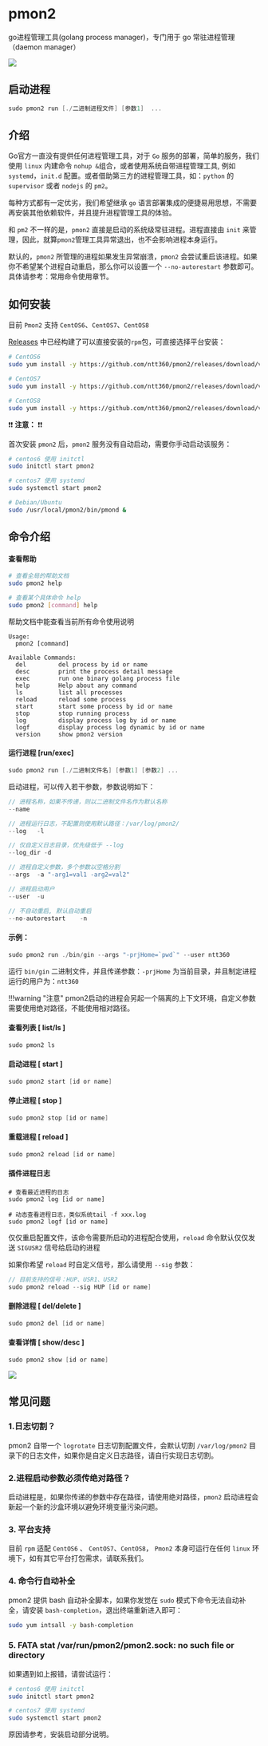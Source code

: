 # pmon2
go进程管理工具(golang process manager)，专门用于 go 常驻进程管理 （daemon manager）

<img src="http://p0.qhimg.com/t017d6cbb68aed4b693.png" style="max-width:680px" />

## 启动进程

```go
sudo pmon2 run [./二进制进程文件] [参数1]  ...
```

## 介绍

Go官方一直没有提供任何进程管理工具，对于 `Go` 服务的部署，简单的服务，我们使用 `linux` 内建命令 `nohup &`组合，或者使用系统自带进程管理工具, 例如 `systemd`，`init.d` 配置。或者借助第三方的进程管理工具，如：`python` 的 `supervisor` 或者 `nodejs` 的 `pm2`。

每种方式都有一定优劣，我们希望继承 `go` 语言部署集成的便捷易用思想，不需要再安装其他依赖软件，并且提升进程管理工具的体验。

和 `pm2` 不一样的是，`pmon2` 直接是启动的系统级常驻进程。进程直接由 `init` 来管理，因此，就算`pmon2`管理工具异常退出，也不会影响进程本身运行。

默认的，`pmon2` 所管理的进程如果发生异常崩溃，`pmon2` 会尝试重启该进程。如果你不希望某个进程自动重启，那么你可以设置一个 `--no-autorestart` 参数即可。具体请参考：常用命令使用章节。


## 如何安装

目前 `Pmon2` 支持 `CentOS6`、`CentOS7`、`CentOS8`

[Releases](https://github.com/ntt360/pmon2/releases) 中已经构建了可以直接安装的`rpm`包，可直接选择平台安装： 

```bash
# CentOS6
sudo yum install -y https://github.com/ntt360/pmon2/releases/download/v1.12.1/pmon2-1.12.1-1.el6.x86_64.rpm

# CentOS7
sudo yum install -y https://github.com/ntt360/pmon2/releases/download/v1.12.1/pmon2-1.12.1-1.el7.x86_64.rpm

# CentOS8
sudo yum install -y https://github.com/ntt360/pmon2/releases/download/v1.12.1/pmon2-1.12.1-1.el8.x86_64.rpm
```

:exclamation::exclamation: **注意：** :exclamation::exclamation:

首次安装 `pmon2` 后，`pmon2` 服务没有自动启动，需要你手动启动该服务：

```bash
# centos6 使用 initctl
sudo initctl start pmon2

# centos7 使用 systemd
sudo systemctl start pmon2

# Debian/Ubuntu
sudo /usr/local/pmon2/bin/pmond &
```

## 命令介绍

#### 查看帮助

```sh
# 查看全局的帮助文档
sudo pmon2 help

# 查看某个具体命令 help
sudo pmon2 [command] help
```

帮助文档中能查看当前所有命令使用说明

```
Usage:
  pmon2 [command]

Available Commands:
  del         del process by id or name
  desc        print the process detail message
  exec        run one binary golang process file
  help        Help about any command
  ls          list all processes
  reload      reload some process
  start       start some process by id or name
  stop        stop running process
  log         display process log by id or name
  logf        display process log dynamic by id or name
  version     show pmon2 version
```

#### 运行进程 [run/exec]

```go
sudo pmon2 run [./二进制文件名] [参数1] [参数2] ...
```
启动进程，可以传入若干参数，参数说明如下：

```go
// 进程名称，如果不传递，则以二进制文件名作为默认名称
--name

// 进程运行日志，不配置则使用默认路径：/var/log/pmon2/
--log   -l

// 仅自定义日志目录，优先级低于 --log
--log_dir -d

// 进程自定义参数，多个参数以空格分割
--args  -a "-arg1=val1 -arg2=val2"

// 进程启动用户
--user  -u

// 不自动重启, 默认自动重启
--no-autorestart    -n
```

#### 示例：

```go
sudo pmon2 run ./bin/gin --args "-prjHome=`pwd`" --user ntt360
```
运行 `bin/gin` 二进制文件，并且传递参数：`-prjHome` 为当前目录，并且制定进程运行的用户为：`ntt360`

!!!warning "注意"
    pmon2启动的进程会另起一个隔离的上下文环境，自定义参数需要使用绝对路径，不能使用相对路径。

#### 查看列表  [ list/ls ]

```go
sudo pmon2 ls
```

#### 启动进程  [ start ]

```go
sudo pmon2 start [id or name]
```

#### 停止进程  [ stop ]

```go
sudo pmon2 stop [id or name]
```

#### 重载进程 [ reload ]

```go
sudo pmon2 reload [id or name]
```

#### 插件进程日志

```shell
# 查看最近进程的日志
sudo pmon2 log [id or name]

# 动态查看进程日志，类似系统tail -f xxx.log
sudo pmon2 logf [id or name]
```

仅仅重启配置文件，该命令需要所启动的进程配合使用，`reload` 命令默认仅仅发送 `SIGUSR2` 信号给启动的进程

如果你希望 `reload` 时自定义信号，那么请使用 `--sig` 参数：

```go
// 目前支持的信号：HUP、USR1、USR2
sudo pmon2 reload --sig HUP [id or name]
```

#### 删除进程  [ del/delete ]

```go
sudo pmon2 del [id or name]
```

#### 查看详情  [ show/desc ]

```go
sudo pmon2 show [id or name]
```
![](https://jscssimg-img.oss-cn-beijing.aliyuncs.com/89c3f649a583a852.png?t=1506950494)

## 常见问题

### 1.日志切割？

pmon2 自带一个 `logrotate` 日志切割配置文件，会默认切割 `/var/log/pmon2` 目录下的日志文件，如果你是自定义日志路径，请自行实现日志切割。

### 2.进程启动参数必须传绝对路径？

启动进程是，如果你传递的参数中存在路径，请使用绝对路径，`pmon2` 启动进程会新起一个新的沙盒环境以避免环境变量污染问题。

### 3. 平台支持

目前 `rpm` 适配 `CentOS6` 、 `CentOS7`、`CentOS8`， `Pmon2` 本身可运行在任何 `linux` 环境下，如有其它平台打包需求，请联系我们。

### 4. 命令行自动补全

pmon2 提供 bash 自动补全脚本，如果你发觉在 `sudo` 模式下命令无法自动补全，请安装 `bash-completion`，退出终端重新进入即可：

```bash
sudo yum intsall -y bash-completion
```

### 5. FATA stat /var/run/pmon2/pmon2.sock: no such file or directory

如果遇到如上报错，请尝试运行：

```bash
# centos6 使用 initctl
sudo initctl start pmon2

# centos7 使用 systemd
sudo systemctl start pmon2
```

原因请参考，安装启动部分说明。
